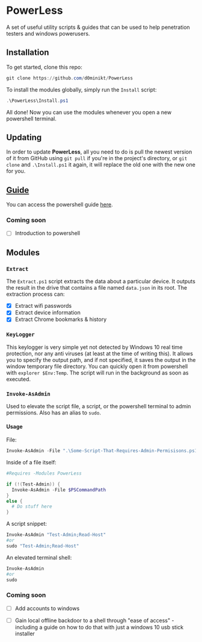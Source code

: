 # PowerLess
A set of useful utility scripts & guides that can be used to help penetration testers and windows powerusers.

## Installation
To get started, clone this repo:
```powershell
git clone https://github.com/d0minikt/PowerLess
```
To install the modules globally, simply run the `Install` script:
```powershell
.\PowerLess\Install.ps1
```
All done! Now you can use the modules whenever you open a new powershell terminal.

## Updating
In order to update **PowerLess**, all you need to do is pull the newest version of it 
from GitHub using `git pull` if you're in the project's directory, or `git clone` and `.\Install.ps1`
it again, it will replace the old one with the new one for you.


## [Guide](GUIDE.md)
You can access the powershell guide [here](GUIDE.md).

### Coming soon
 - [ ] Introduction to powershell

## Modules

### `Extract`
The `Extract.ps1` script extracts the data about a particular device. It outputs the result in the drive that contains a file named `data.json` in its root. The extraction process can:
 - [x] Extract wifi passwords
 - [x] Extract device information
 - [x] Extract Chrome bookmarks & history

### `KeyLogger`
This keylogger is very simple yet not detected by Windows 10 real time protection, nor any anti viruses (at least at the time of writing this). It allows you to specify the output path, and if not specified, it saves the output in the window temporary file directory. You can quickly open it from powershell with `explorer $Env:Temp`. The script will run in the background as soon as executed.

### `Invoke-AsAdmin`
Used to elevate the script file, a script, or the powershell terminal to admin permissions. Also has an alias to `sudo`.
#### Usage
File:
```powershell
Invoke-AsAdmin -File ".\Some-Script-That-Requires-Admin-Permisisons.ps1"
```
Inside of a file itself:
```powershell
#Requires -Modules PowerLess

if (!(Test-Admin)) {
  Invoke-AsAdmin -File $PSCommandPath
}
else {
  # Do stuff here
}
```
A script snippet:
```powershell
Invoke-AsAdmin "Test-Admin;Read-Host"
#or
sudo "Test-Admin;Read-Host"
```
An elevated terminal shell:
```powershell
Invoke-AsAdmin
#or
sudo
```

### Coming soon
 - [ ] Add accounts to windows
 - [ ] Gain local offline backdoor to a shell through "ease of access" - including a guide on how to do that with just a windows 10 usb stick installer

